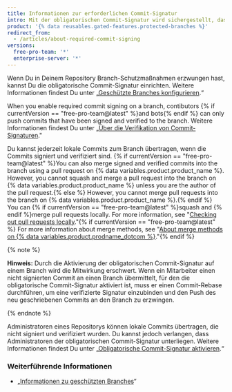 ```yaml
---
title: Informationen zur erforderlichen Commit-Signatur
intro: Mit der obligatorischen Commit-Signatur wird sichergestellt, dass Mitarbeiter nur verifizierte und signierte Commits an einen geschützten Branch übertragen können.
product: '{% data reusables.gated-features.protected-branches %}'
redirect_from:
  - /articles/about-required-commit-signing
versions:
  free-pro-team: '*'
  enterprise-server: '*'
---
```


Wenn Du in Deinem Repository Branch-Schutzmaßnahmen erzwungen hast, kannst Du die obligatorische Commit-Signatur einrichten. Weitere Informationen findest Du unter „[Geschützte Branches konfigurieren](/articles/configuring-protected-branches/).“

When you enable required commit signing on a branch, contibutors {% if currentVersion == "free-pro-team@latest" %}and bots{% endif %} can only push commits that have been signed and verified to the branch. Weitere Informationen findest Du unter „[Über die Verifikation von Commit-Signaturen](/articles/about-commit-signature-verification)."

Du kannst jederzeit lokale Commits zum Branch übertragen, wenn die Commits signiert und verifiziert sind. {% if currentVersion == "free-pro-team@latest" %}You can also merge signed and verified commits into the branch using a pull request on {% data variables.product.product_name %}. However, you cannot squash and merge a pull request into the branch on {% data variables.product.product_name %} unless you are the author of the pull request.{% else %} However, you cannot merge pull requests into the branch on {% data variables.product.product_name %}.{% endif %} You can {% if currentVersion == "free-pro-team@latest" %}squash and {% endif %}merge pull requests locally. For more information, see "[Checking out pull requests locally](/github/collaborating-with-issues-and-pull-requests/checking-out-pull-requests-locally)."{% if currentVersion == "free-pro-team@latest" %} For more information about merge methods, see "[About merge methods on {% data variables.product.prodname_dotcom %}](/github/administering-a-repository/about-merge-methods-on-github)."{% endif %}

{% note %}

**Hinweis:** Durch die Aktivierung der obligatorischen Commit-Signatur auf einem Branch wird die Mitwirkung erschwert. Wenn ein Mitarbeiter einen nicht signierten Commit an einen Branch übermittelt, für den die obligatorische Commit-Signatur aktiviert ist, muss er einen Commit-Rebase durchführen, um eine verifizierte Signatur einzubinden und den Push des neu geschriebenen Commits an den Branch zu erzwingen.

{% endnote %}

Administratoren eines Repositorys können lokale Commits übertragen, die nicht signiert und verifiziert wurden. Du kannst jedoch verlangen, dass Administratoren der obligatorischen Commit-Signatur unterliegen. Weitere Informationen findest Du unter „[Obligatorische Commit-Signatur aktivieren](/articles/enabling-required-commit-signing).“

### Weiterführende Informationen

- „[Informationen zu geschützten Branches](/articles/about-protected-branches)“
